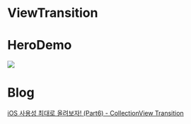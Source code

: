 # ViewTransition

# HeroDemo
![](/ViewTransition/HeroDemo.gif)

# Blog
[iOS 사용성 최대로 올려보자! (Part6) - CollectionView Transition](https://hucet.tistory.com/20)

